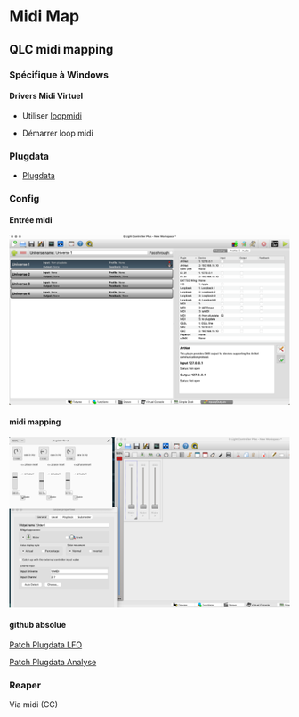 # Midi Map

## QLC midi mapping

### Spécifique à Windows 

#### Drivers Midi Virtuel

* Utiliser [loopmidi](https://www.tobias-erichsen.de/software/loopmidi.html)

* Démarrer loop midi 


### Plugdata 

* [Plugdata](https://plugdata.org/)


### Config 

#### Entrée midi

![alt text](image-2.png)

#### midi mapping 

![alt text](image-1.png)

#### github absolue

[Patch Plugdata LFO](https://raw.githubusercontent.com/tim-montmorency/582513-conception/main/activites/lx_midi_map/plugdata-lfo-ctl.pd.zip) 

[Patch Plugdata Analyse](https://raw.githubusercontent.com/tim-montmorency/582513-conception/main/activites/lx_midi_map/analyse_audio.pd.zip) 


### Reaper


Via midi (CC)



